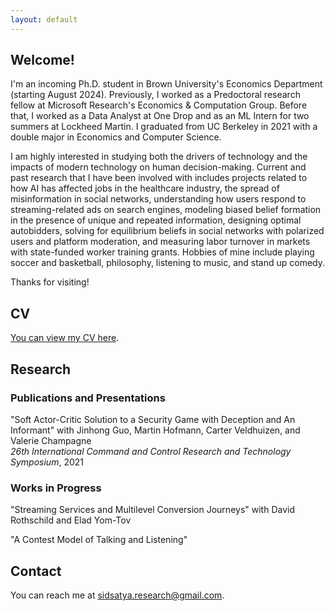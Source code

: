 ```yaml
---
layout: default
---
```

## Welcome!
I'm an incoming Ph.D. student in Brown University's Economics Department (starting August 2024). Previously, I worked as a Predoctoral research fellow at Microsoft Research's Economics & Computation Group. Before that, I worked as a Data Analyst at One Drop and as an ML Intern for two summers at Lockheed Martin. I graduated from UC Berkeley in 2021 with a double major in Economics and Computer Science. 

I am highly interested in studying both the drivers of technology and the impacts of modern technology on human decision-making. Current and past research that I have been involved with includes projects related to how AI has affected jobs in the healthcare industry, the spread of misinformation in social networks, understanding how users respond to streaming-related ads on search engines, modeling biased belief formation in the presence of unique and repeated information, designing optimal autobidders, solving for equilibrium beliefs in social networks with polarized users and platform moderation, and measuring labor turnover in markets with state-funded worker training grants. Hobbies of mine include playing soccer and basketball, philosophy, listening to music, and stand up comedy.

Thanks for visiting!

## CV
[You can view my CV here](./assets/curriculum_vitae.pdf).

## Research

### Publications and Presentations
"Soft Actor-Critic Solution to a Security Game with Deception and An Informant" with Jinhong Guo, Martin Hofmann, Carter Veldhuizen, and Valerie Champagne\
_26th International Command and Control Research and Technology Symposium_, 2021

### Works in Progress
"Streaming Services and Multilevel Conversion Journeys" with David Rothschild and Elad Yom-Tov

<!--- "The Role of Memory in Beliefs Formation" with Markus M. Mobius, Lukas Bolte, Tanya S. Rosenblatt, and Pierre Luc-Vautrey -->

"A Contest Model of Talking and Listening"

## Contact
You can reach me at [sidsatya.research@gmail.com](sidsatya.research@gmail.com).

